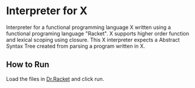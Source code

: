 # Interpreter for X
Interpreter for a functional programming language X written using a functional programing language "Racket". X supports higher order function and lexical scoping using closure. This X interpreter expects a Abstract Syntax Tree created from parsing a program written in X.

## How to Run
Load the files in [Dr.Racket](https://racket-lang.org/download/) and click run.
